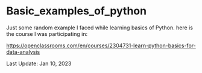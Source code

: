 # Basic_examples_of_python
Just some random example I faced while learning basics of Python.
here is the course I was participating in:

  https://openclassrooms.com/en/courses/2304731-learn-python-basics-for-data-analysis

Last Update: Jan 10, 2023
